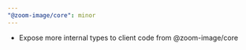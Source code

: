 ```yaml
---
"@zoom-image/core": minor
---
```


- Expose more internal types to client code from @zoom-image/core
